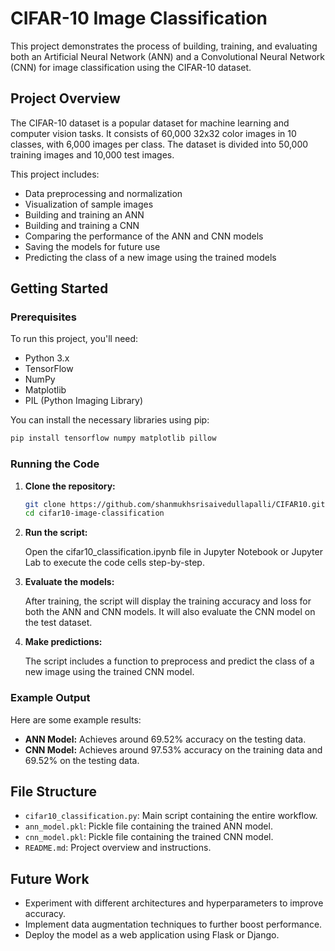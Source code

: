# CIFAR-10 Image Classification

This project demonstrates the process of building, training, and evaluating both an Artificial Neural Network (ANN) and a Convolutional Neural Network (CNN) for image classification using the CIFAR-10 dataset.

## Project Overview

The CIFAR-10 dataset is a popular dataset for machine learning and computer vision tasks. It consists of 60,000 32x32 color images in 10 classes, with 6,000 images per class. The dataset is divided into 50,000 training images and 10,000 test images.

This project includes:

- Data preprocessing and normalization
- Visualization of sample images
- Building and training an ANN
- Building and training a CNN
- Comparing the performance of the ANN and CNN models
- Saving the models for future use
- Predicting the class of a new image using the trained models

## Getting Started

### Prerequisites

To run this project, you'll need:

- Python 3.x
- TensorFlow
- NumPy
- Matplotlib
- PIL (Python Imaging Library)

You can install the necessary libraries using pip:

```bash
pip install tensorflow numpy matplotlib pillow
```

### Running the Code

1. **Clone the repository:**

   ```bash
   git clone https://github.com/shanmukhsrisaivedullapalli/CIFAR10.git
   cd cifar10-image-classification
   ```

2. **Run the script:**

   Open the cifar10_classification.ipynb file in Jupyter Notebook or Jupyter Lab to execute the code cells step-by-step.

3. **Evaluate the models:**

   After training, the script will display the training accuracy and loss for both the ANN and CNN models. It will also evaluate the CNN model on the test dataset.

4. **Make predictions:**

   The script includes a function to preprocess and predict the class of a new image using the trained CNN model.

### Example Output

Here are some example results:

- **ANN Model:** Achieves around 69.52% accuracy on the testing data.
- **CNN Model:** Achieves around 97.53% accuracy on the training data and 69.52% on the testing data.

## File Structure

- `cifar10_classification.py`: Main script containing the entire workflow.
- `ann_model.pkl`: Pickle file containing the trained ANN model.
- `cnn_model.pkl`: Pickle file containing the trained CNN model.
- `README.md`: Project overview and instructions.

## Future Work

- Experiment with different architectures and hyperparameters to improve accuracy.
- Implement data augmentation techniques to further boost performance.
- Deploy the model as a web application using Flask or Django.
